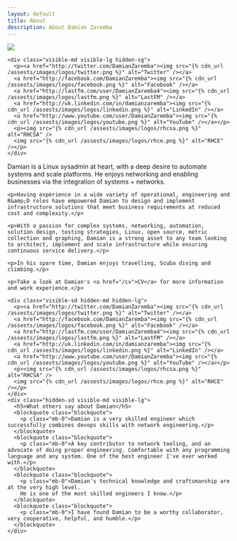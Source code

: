 ```yaml
---
layout: default
title: About
description: About Damian Zaremba
---
```

<div class="row">
  <div class="col-md-4">
    <p><img src="https://s.gravatar.com/avatar/5eb437aa4368d29386cb6f0ed8e6c5b4?s=250" /></p>

    <div class="visible-md visible-lg hidden-sg">
      <p><a href="http://twitter.com/DamianZaremba"><img src="{% cdn_url /assests/images/logos/twitter.png %}" alt="Twitter" /></a>
      <a href="http://facebook.com/DamianZaremba"><img src="{% cdn_url /assests/images/logos/facebook.png %}" alt="Facebook" /></a>
      <a href="http://lastfm.com/user/DamianZaremba4"><img src="{% cdn_url /assests/images/logos/lastfm.png %}" alt="LastFM" /></a>
      <a href="http://uk.linkedin.com/in/damianzaremba"><img src="{% cdn_url /assests/images/logos/linkedin.png %}" alt="LinkedIn" /></a>
      <a href="http://www.youtube.com/user/DamianZaremba"><img src="{% cdn_url /assests/images/logos/youtube.png %}" alt="YouTube" /></a></p>
      <p><img src="{% cdn_url /assests/images/logos/rhcsa.png %}" alt="RHCSA" />
      <img src="{% cdn_url /assests/images/logos/rhce.png %}" alt="RHCE" /></p>
    </div>
  </div>
  <div class="col-md-8">
    <p>Damian is a Linux sysadmin at heart, with a deep desire to automate systems and scale platforms.
    He enjoys networking and enabling businesses via the integration of systems + networks.</p>

    <p>Having experience in a wide variety of operational, engineering and R&amp;D roles have empowered Damian to design and implement infrastructure solutions that meet business requirements at reduced cost and complexity.</p>

    <p>With a passion for complex systems, networking, automation, solution design, testing strategies, Linux, open source, metric collection and graphing, Damian is a strong asset to any team looking to architect, implement and scale infrastructure while ensuring continuous service delivery.</p>

    <p>In his spare time, Damian enjoys travelling, Scuba diving and climbing.</p>

    <p>Take a look at Damian's <a href="/cv">CV</a> for more information and work experience.</p>

    <div class="visible-sd hidden-md hidden-lg">
      <p><a href="http://twitter.com/DamianZaremba"><img src="{% cdn_url /assests/images/logos/twitter.png %}" alt="Twitter" /></a>
      <a href="http://facebook.com/DamianZaremba"><img src="{% cdn_url /assests/images/logos/facebook.png %}" alt="Facebook" /></a>
      <a href="http://lastfm.com/user/DamianZaremba4"><img src="{% cdn_url /assests/images/logos/lastfm.png %}" alt="LastFM" /></a>
      <a href="http://uk.linkedin.com/in/damianzaremba"><img src="{% cdn_url /assests/images/logos/linkedin.png %}" alt="LinkedIn" /></a>
      <a href="http://www.youtube.com/user/DamianZaremba"><img src="{% cdn_url /assests/images/logos/youtube.png %}" alt="YouTube" /></a></p>
      <p><img src="{% cdn_url /assests/images/logos/rhcsa.png %}" alt="RHCSA" />
      <img src="{% cdn_url /assests/images/logos/rhce.png %}" alt="RHCE" /></p>
    </div>
    <div class="hidden-sd visible-md visible-lg">
      <h5>What others say about Damian</h5>
      <blockquote class="blockquote">
        <p class="mb-0">Damian is a very skilled engineer which successfully combines devops skills with network engineering.</p>
      </blockquote>
      <blockquote class="blockquote">
        <p class="mb-0">A key contributor to network tooling, and an advocate of doing proper engineering. Comfortable with any programming language and any system. One of the best engineer I've ever worked with.</p>
      </blockquote>
      <blockquote class="blockquote">
        <p class="mb-0">Damian's technical knowledge and craftsmanship are at the very high level.
        He is one of the most skilled engineers I know.</p>
      </blockquote>
      <blockquote class="blockquote">
        <p class="mb-0">I have found Damian to be a worthy collaborator, very cooperative, helpful, and humble.</p>
      </blockquote>
    </div>
  </div>
</div>

